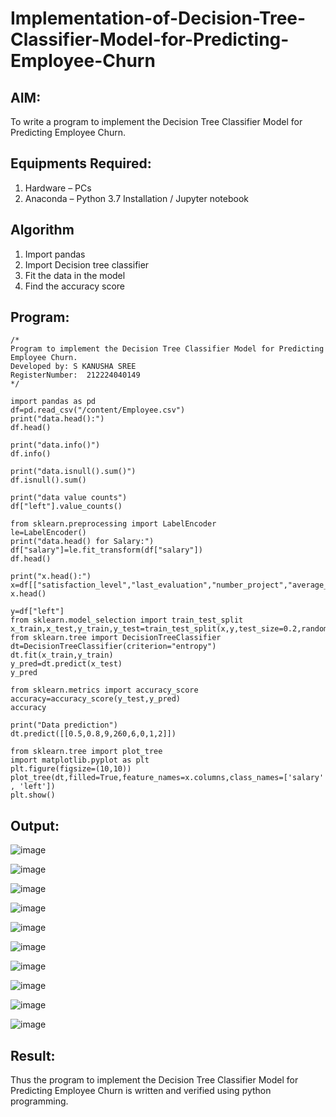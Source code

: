 # Implementation-of-Decision-Tree-Classifier-Model-for-Predicting-Employee-Churn

## AIM:
To write a program to implement the Decision Tree Classifier Model for Predicting Employee Churn.

## Equipments Required:
1. Hardware – PCs
2. Anaconda – Python 3.7 Installation / Jupyter notebook

## Algorithm
1. Import pandas
2. Import Decision tree classifier
3. Fit the data in the model
4. Find the accuracy score

## Program:
```
/*
Program to implement the Decision Tree Classifier Model for Predicting Employee Churn.
Developed by: S KANUSHA SREE
RegisterNumber:  212224040149
*/
```
```
import pandas as pd
df=pd.read_csv("/content/Employee.csv")
print("data.head():")
df.head()
```
```
print("data.info()")
df.info()
```
```
print("data.isnull().sum()")
df.isnull().sum()
```
```
print("data value counts")
df["left"].value_counts()
```
```
from sklearn.preprocessing import LabelEncoder
le=LabelEncoder()
print("data.head() for Salary:")
df["salary"]=le.fit_transform(df["salary"])
df.head()
```
```
print("x.head():")
x=df[["satisfaction_level","last_evaluation","number_project","average_montly_hours","time_spend_company","Work_accident","promotion_last_5years","salary"]]
x.head()
```
```
y=df["left"]
from sklearn.model_selection import train_test_split
x_train,x_test,y_train,y_test=train_test_split(x,y,test_size=0.2,random_state=100)
from sklearn.tree import DecisionTreeClassifier
dt=DecisionTreeClassifier(criterion="entropy")
dt.fit(x_train,y_train)
y_pred=dt.predict(x_test)
y_pred
```
```
from sklearn.metrics import accuracy_score
accuracy=accuracy_score(y_test,y_pred)
accuracy
```
```
print("Data prediction")
dt.predict([[0.5,0.8,9,260,6,0,1,2]])
```
```
from sklearn.tree import plot_tree
import matplotlib.pyplot as plt
plt.figure(figsize=(10,10))
plot_tree(dt,filled=True,feature_names=x.columns,class_names=['salary' , 'left'])
plt.show()
```
## Output:
![image](https://github.com/user-attachments/assets/d01a6a6d-dfb5-4a3f-b57f-bc18a0a01a1b)

![image](https://github.com/user-attachments/assets/cdf7d654-7050-4cf4-bcfc-0217ed2d3785)

![image](https://github.com/user-attachments/assets/502b2a6c-8faf-4ad5-be19-f89a97c5cd5e)

![image](https://github.com/user-attachments/assets/6af080ac-c27e-464f-a26b-977ef4b94210)

![image](https://github.com/user-attachments/assets/680e5e5e-79ea-4a84-b538-0f7a61e0849c)

![image](https://github.com/user-attachments/assets/d30c36bb-2457-4ddf-8ce0-c80dda3d8c0d)

![image](https://github.com/user-attachments/assets/40033eb1-f44f-4f84-8fe5-eaf64ec4b049)

![image](https://github.com/user-attachments/assets/b1010d0b-8d30-4e89-bd22-9ea409ee3d9b)

![image](https://github.com/user-attachments/assets/23016ff5-6247-42a9-82f1-8bcc640a53d9)

![image](https://github.com/user-attachments/assets/88835ccd-e81c-42d0-851d-acd86a8a37df)

## Result:
Thus the program to implement the  Decision Tree Classifier Model for Predicting Employee Churn is written and verified using python programming.
